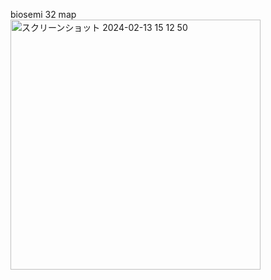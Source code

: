
biosemi 32 map
<img width="400" alt="スクリーンショット 2024-02-13 15 12 50" src="https://github.com/am-da/mTRF/assets/112613519/be1350ab-e58a-4ed4-b02f-c6484823bbee">


